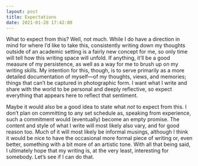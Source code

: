 ```yaml
---
layout: post
title: Expectations
date: 2021-01-28 17:42:00
---
```

What to expect from this? Well, not much. While I do have a direction in mind for where I’d like to take this, consistently writing down my thoughts outside of an academic setting is a fairly new concept for me, so only time will tell how this writing space will unfold. If anything, it’ll be a good measure of my persistence, as well as a way for me to brush up on my writing skills. My intention for this, though, is to serve primarily as a more detailed documentation of myself—of my thoughts, views, and memories; things that can’t be captured in photographic form. I want what I write and share with the world to be personal and deeply reflective, so expect everything that appears here to reflect that sentiment.

Maybe it would also be a good idea to state what *not* to expect from this. I don’t plan on committing to any set schedule as, speaking from experience, such a commitment would (eventually) become an empty promise. The content and style of what I write will most likely also vary, and for good reason too. Much of it will most likely be informal musings, although I think it would be nice to have the occasional more formal piece of writing or, even better, something with a bit more of an artistic tone.
With all that being said, I ultimately hope that my writing is, at the very least, interesting for somebody. Let’s see if I can do that.
